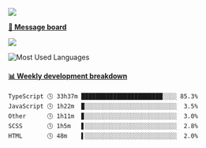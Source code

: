 [![](https://count.getloli.com/get/@SmaIIstars.github.readme)](https://count.getloli.com/)


[**💬 Message board**](https://chat.getloli.com/room/@SmaIIstars.github)

[![](https://chat.getloli.com/room/@SmaIIstars.github/svg?width=600&height=100&limit=20&theme=light&fontSize=14)](https://chat.getloli.com/room/@SmaIIstars.github)


![Most Used Languages](https://github-readme-stats.vercel.app/api/top-langs/?username=SmaIIstars&theme=dark&layout=compact)

<!-- waka-box start -->
#### <a href="https://gist.github.com/e31f5e1b7a15ee54e2fc8fca68aa5e2b" target="_blank">📊 Weekly development breakdown</a>
```text
TypeScript 🕓 33h37m ███████████████████████░░░░ 85.3%
JavaScript 🕓 1h22m  ▉░░░░░░░░░░░░░░░░░░░░░░░░░░  3.5%
Other      🕓 1h11m  ▊░░░░░░░░░░░░░░░░░░░░░░░░░░  3.0%
SCSS       🕓 1h5m   ▋░░░░░░░░░░░░░░░░░░░░░░░░░░  2.8%
HTML       🕓 48m    ▌░░░░░░░░░░░░░░░░░░░░░░░░░░  2.0%
```
<!-- Powered by https://github.com/YouEclipse/waka-box-go . -->
<!-- waka-box end -->
